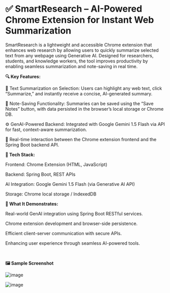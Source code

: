 # ✅ SmartResearch – AI-Powered Chrome Extension for Instant Web Summarization
SmartResearch is a lightweight and accessible Chrome extension that enhances web research by allowing users to quickly summarize selected text from any webpage using Generative AI. Designed for researchers, students, and knowledge workers, the tool improves productivity by enabling seamless summarization and note-saving in real time.

**🔍 Key Features:**

📑 Text Summarization on Selection: Users can highlight any web text, click “Summarize,” and instantly receive a concise, AI-generated summary.

💾 Note-Saving Functionality: Summaries can be saved using the “Save Notes” button, with data persisted in the browser’s local storage or Chrome DB.

⚙️ GenAI-Powered Backend: Integrated with Google Gemini 1.5 Flash via API for fast, context-aware summarization.

🔄 Real-time interaction between the Chrome extension frontend and the Spring Boot backend API.

**🧱 Tech Stack:**

Frontend: Chrome Extension (HTML, JavaScript)

Backend: Spring Boot, REST APIs

AI Integration: Google Gemini 1.5 Flash (via Generative AI API)

Storage: Chrome local storage / IndexedDB

**🎯 What It Demonstrates:**

Real-world GenAI integration using Spring Boot RESTful services.

Chrome extension development and browser-side persistence.

Efficient client-server communication with secure APIs.

Enhancing user experience through seamless AI-powered tools.

<br>

**🖼️ Sample Screenshot**

![image](https://github.com/user-attachments/assets/d320620a-69ed-494d-b911-8e78405c9bb3)

![image](https://github.com/user-attachments/assets/75318bbe-9043-4ecd-be32-89fe79041ef2)


